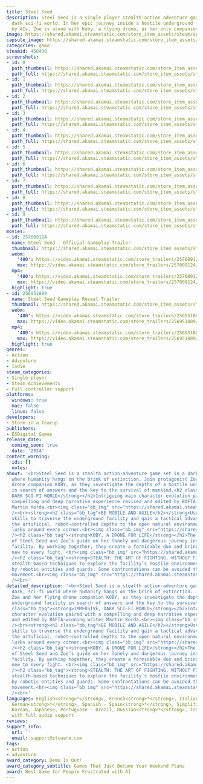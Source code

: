 ```yaml
---
title: Steel Seed
description: Steel Seed is a single player stealth-action adventure game set in a
  dark sci-fi world. In her epic journey inside a hostile underground facility run
  by AIs, Zoe is alone with Koby, a flying drone, as her only companion.
image: https://shared.akamai.steamstatic.com/store_item_assets/steam/apps/458430/header.jpg?t=1732099408
capsule_image: https://shared.akamai.steamstatic.com/store_item_assets/steam/apps/458430/c53ea773b241f208ac0c851270e57e9c3ccef233/capsule_231x87.jpg?t=1732099408
categories: game
steamid: 458430
screenshots:
- id: 0
  path_thumbnail: https://shared.akamai.steamstatic.com/store_item_assets/steam/apps/458430/ss_595f4c56449dd1a5467a18c26d03467f017139d7.600x338.jpg?t=1732099408
  path_full: https://shared.akamai.steamstatic.com/store_item_assets/steam/apps/458430/ss_595f4c56449dd1a5467a18c26d03467f017139d7.1920x1080.jpg?t=1732099408
- id: 1
  path_thumbnail: https://shared.akamai.steamstatic.com/store_item_assets/steam/apps/458430/ss_16aad892290c011c48e46f3cb1de7d76d647e643.600x338.jpg?t=1732099408
  path_full: https://shared.akamai.steamstatic.com/store_item_assets/steam/apps/458430/ss_16aad892290c011c48e46f3cb1de7d76d647e643.1920x1080.jpg?t=1732099408
- id: 2
  path_thumbnail: https://shared.akamai.steamstatic.com/store_item_assets/steam/apps/458430/ss_676b44035fd311329299227d84c0e39609552c1e.600x338.jpg?t=1732099408
  path_full: https://shared.akamai.steamstatic.com/store_item_assets/steam/apps/458430/ss_676b44035fd311329299227d84c0e39609552c1e.1920x1080.jpg?t=1732099408
- id: 3
  path_thumbnail: https://shared.akamai.steamstatic.com/store_item_assets/steam/apps/458430/ss_701f616ee1cc774528a10e1f1befe2b0e54f31bf.600x338.jpg?t=1732099408
  path_full: https://shared.akamai.steamstatic.com/store_item_assets/steam/apps/458430/ss_701f616ee1cc774528a10e1f1befe2b0e54f31bf.1920x1080.jpg?t=1732099408
- id: 4
  path_thumbnail: https://shared.akamai.steamstatic.com/store_item_assets/steam/apps/458430/ss_e20a7d59c13e9b4f4a09c5dc3557d5a0872359a0.600x338.jpg?t=1732099408
  path_full: https://shared.akamai.steamstatic.com/store_item_assets/steam/apps/458430/ss_e20a7d59c13e9b4f4a09c5dc3557d5a0872359a0.1920x1080.jpg?t=1732099408
- id: 5
  path_thumbnail: https://shared.akamai.steamstatic.com/store_item_assets/steam/apps/458430/ss_304ae0691379847205abf368538ebbd8a8a6854a.600x338.jpg?t=1732099408
  path_full: https://shared.akamai.steamstatic.com/store_item_assets/steam/apps/458430/ss_304ae0691379847205abf368538ebbd8a8a6854a.1920x1080.jpg?t=1732099408
- id: 6
  path_thumbnail: https://shared.akamai.steamstatic.com/store_item_assets/steam/apps/458430/ss_2027b9cceb8df9836b848ad071e03a02289d5248.600x338.jpg?t=1732099408
  path_full: https://shared.akamai.steamstatic.com/store_item_assets/steam/apps/458430/ss_2027b9cceb8df9836b848ad071e03a02289d5248.1920x1080.jpg?t=1732099408
- id: 7
  path_thumbnail: https://shared.akamai.steamstatic.com/store_item_assets/steam/apps/458430/ss_e9c895bbaafb182bab63296d0a6d8962e3b4a942.600x338.jpg?t=1732099408
  path_full: https://shared.akamai.steamstatic.com/store_item_assets/steam/apps/458430/ss_e9c895bbaafb182bab63296d0a6d8962e3b4a942.1920x1080.jpg?t=1732099408
- id: 8
  path_thumbnail: https://shared.akamai.steamstatic.com/store_item_assets/steam/apps/458430/ss_6ccc799e5867661510aed5e885adb997de657cc0.600x338.jpg?t=1732099408
  path_full: https://shared.akamai.steamstatic.com/store_item_assets/steam/apps/458430/ss_6ccc799e5867661510aed5e885adb997de657cc0.1920x1080.jpg?t=1732099408
- id: 9
  path_thumbnail: https://shared.akamai.steamstatic.com/store_item_assets/steam/apps/458430/ss_48c3406146def444f32fe4e13999c132449ad1d8.600x338.jpg?t=1732099408
  path_full: https://shared.akamai.steamstatic.com/store_item_assets/steam/apps/458430/ss_48c3406146def444f32fe4e13999c132449ad1d8.1920x1080.jpg?t=1732099408
movies:
- id: 257009124
  name: Steel Seed - Official Gameplay Trailer
  thumbnail: https://shared.akamai.steamstatic.com/store_item_assets/steam/apps/257009124/movie.293x165.jpg?t=1710917572
  webm:
    '480': https://video.akamai.steamstatic.com/store_trailers/257009124/movie480_vp9.webm?t=1710917572
    max: https://video.akamai.steamstatic.com/store_trailers/257009124/movie_max_vp9.webm?t=1710917572
  mp4:
    '480': https://video.akamai.steamstatic.com/store_trailers/257009124/movie480.mp4?t=1710917572
    max: https://video.akamai.steamstatic.com/store_trailers/257009124/movie_max.mp4?t=1710917572
  highlight: true
- id: 256951889
  name: Steel Seed Gameplay Reveal Trailer
  thumbnail: https://shared.akamai.steamstatic.com/store_item_assets/steam/apps/256951889/movie.293x165.jpg?t=1686483088
  webm:
    '480': https://video.akamai.steamstatic.com/store_trailers/256951889/movie480_vp9.webm?t=1686483088
    max: https://video.akamai.steamstatic.com/store_trailers/256951889/movie_max_vp9.webm?t=1686483088
  mp4:
    '480': https://video.akamai.steamstatic.com/store_trailers/256951889/movie480.mp4?t=1686483088
    max: https://video.akamai.steamstatic.com/store_trailers/256951889/movie_max.mp4?t=1686483088
  highlight: true
genres:
- Action
- Adventure
- Indie
steam_categories:
- Single-player
- Steam Achievements
- Full controller support
platforms:
  windows: true
  mac: false
  linux: false
developers:
- Storm in a Teacup
publishers:
- ESDigital Games
release_date:
  coming_soon: true
  date: '2024'
content_warning:
  ids: []
  notes:
about: '<br>Steel Seed is a stealth action-adventure game set in a dark, sci-fi world
  where humanity hangs on the brink of extinction. Join protagonist Zoe and her flying
  drone companion KOBY, as they investigate the depths of a hostile underground facility
  in search of answers and the key to the survival of mankind.<h2 class="bb_tag"><strong>IMMERSIVE,
  DARK SCI-FI WORLD</strong></h2>Intriguing main character evolution paired with a
  compelling and deep narrative experience revised and edited by BAFTA-winning writer
  Martin Korda.<br><img class="bb_img" src="https://shared.akamai.steamstatic.com/store_item_assets/steam/apps/458430/extras/1_Overview.gif?t=1732099408"
  /><br><strong><h2 class="bb_tag">BE MOBILE AND AGILE</h2></strong>Use Zoe’s parkour
  skills to traverse the underground facility and gain a tactical advantage. From
  the artificial, robot-controlled depths to the open natural environment, danger
  lurks around every corner.<br><img class="bb_img" src="https://shared.akamai.steamstatic.com/store_item_assets/steam/apps/458430/extras/4_TRAVERSE.gif?t=1732099408"
  /><h2 class="bb_tag"><strong>KOBY, A DRONE FOR LIFE</strong></h2>The master key
  of Steel Seed and Zoe’s guide on her lonely and dangerous journey inside the underground
  facility. By working together, they create a formidable duo and bring something
  new to every fight. <br><img class="bb_img" src="https://shared.akamai.steamstatic.com/store_item_assets/steam/apps/458430/extras/3_COBY.gif?t=1732099408"
  /><h2 class="bb_tag"><strong>STEALTH: THE ART OF FIGHTING, WITHOUT FIGHTING</strong></h2>Use
  stealth-based techniques to explore the facility’s hostile environment undetected
  by robotic entities and guards. Some confrontations can be avoided through efficient
  movement.<br><img class="bb_img" src="https://shared.akamai.steamstatic.com/store_item_assets/steam/apps/458430/extras/2_Stealth.gif?t=1732099408"
  /><br>'
detailed_description: '<br>Steel Seed is a stealth action-adventure game set in a
  dark, sci-fi world where humanity hangs on the brink of extinction. Join protagonist
  Zoe and her flying drone companion KOBY, as they investigate the depths of a hostile
  underground facility in search of answers and the key to the survival of mankind.<h2
  class="bb_tag"><strong>IMMERSIVE, DARK SCI-FI WORLD</strong></h2>Intriguing main
  character evolution paired with a compelling and deep narrative experience revised
  and edited by BAFTA-winning writer Martin Korda.<br><img class="bb_img" src="https://shared.akamai.steamstatic.com/store_item_assets/steam/apps/458430/extras/1_Overview.gif?t=1732099408"
  /><br><strong><h2 class="bb_tag">BE MOBILE AND AGILE</h2></strong>Use Zoe’s parkour
  skills to traverse the underground facility and gain a tactical advantage. From
  the artificial, robot-controlled depths to the open natural environment, danger
  lurks around every corner.<br><img class="bb_img" src="https://shared.akamai.steamstatic.com/store_item_assets/steam/apps/458430/extras/4_TRAVERSE.gif?t=1732099408"
  /><h2 class="bb_tag"><strong>KOBY, A DRONE FOR LIFE</strong></h2>The master key
  of Steel Seed and Zoe’s guide on her lonely and dangerous journey inside the underground
  facility. By working together, they create a formidable duo and bring something
  new to every fight. <br><img class="bb_img" src="https://shared.akamai.steamstatic.com/store_item_assets/steam/apps/458430/extras/3_COBY.gif?t=1732099408"
  /><h2 class="bb_tag"><strong>STEALTH: THE ART OF FIGHTING, WITHOUT FIGHTING</strong></h2>Use
  stealth-based techniques to explore the facility’s hostile environment undetected
  by robotic entities and guards. Some confrontations can be avoided through efficient
  movement.<br><img class="bb_img" src="https://shared.akamai.steamstatic.com/store_item_assets/steam/apps/458430/extras/2_Stealth.gif?t=1732099408"
  /><br>'
languages: English<strong>*</strong>, French<strong>*</strong>, Italian<strong>*</strong>,
  German<strong>*</strong>, Spanish - Spain<strong>*</strong>, Simplified Chinese,
  Korean, Japanese, Portuguese - Brazil, Russian<strong>*</strong>, Traditional Chinese<br><strong>*</strong>languages
  with full audio support
reviews:
support_info:
  url: ''
  email: support@stcware.com
tags:
- action
- adventure
award_category: Demo Is Out!
award_category_subtitle: Games That Just Became Your Weekend Plans
award: Best Game for People Frustrated with AI
---
```



